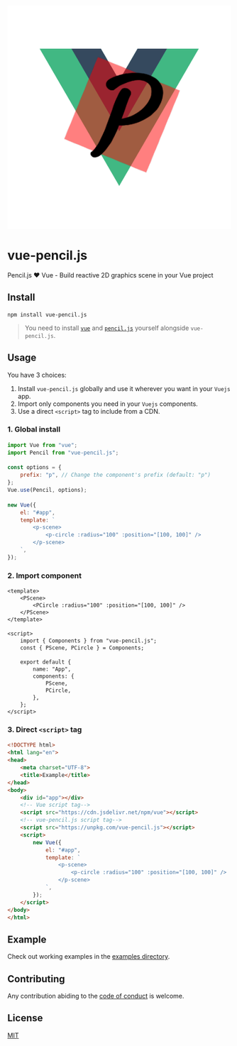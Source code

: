 ![vue-pencil.js logo](media/logo.png)

# vue-pencil.js
Pencil.js ❤️ Vue - Build reactive 2D graphics scene in your Vue project


## Install

    npm install vue-pencil.js

> You need to install [`vue`](https://github.com/vuejs/vue) and [`pencil.js`](https://github.com/pencil-js/pencil.js) yourself alongside `vue-pencil.js`.


## Usage

You have 3 choices:
 1. Install `vue-pencil.js` globally and use it wherever you want in your `Vuejs` app.
 2. Import only components you need in your `Vuejs` components.
 3. Use a direct `<script>` tag to include from a CDN.

### 1. Global install

```js
import Vue from "vue";
import Pencil from "vue-pencil.js";

const options = {
    prefix: "p", // Change the component's prefix (default: "p")
};
Vue.use(Pencil, options);

new Vue({
    el: "#app",
    template: `
        <p-scene>
            <p-circle :radius="100" :position="[100, 100]" />
        </p-scene>
    `,
});
```

### 2. Import component

```vue
<template>
    <PScene>
        <PCircle :radius="100" :position="[100, 100]" />
    </PScene>
</template>

<script>
    import { Components } from "vue-pencil.js";
    const { PScene, PCircle } = Components;

    export default {
        name: "App",
        components: {
            PScene,
            PCircle,
        },
    };
</script>
```

### 3. Direct `<script>` tag

```html
<!DOCTYPE html>
<html lang="en">
<head>
    <meta charset="UTF-8">
    <title>Example</title>
</head>
<body>
    <div id="app"></div>
    <!-- Vue script tag-->
    <script src="https://cdn.jsdelivr.net/npm/vue"></script>
    <!-- vue-pencil.js script tag-->
    <script src="https://unpkg.com/vue-pencil.js"></script>
    <script>
        new Vue({
            el: "#app",
            template: `
                <p-scene>
                    <p-circle :radius="100" :position="[100, 100]" />
                </p-scene>
            `,
        });
    </script>
</body>
</html>
```


## Example

Check out working examples in the [examples directory](./examples).


## Contributing

Any contribution abiding to the [code of conduct](https://github.com/pencil-js/.github/blob/master/code_of_conduct.md) is welcome.


## License

[MIT](license)
